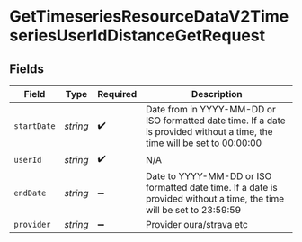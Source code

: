 # GetTimeseriesResourceDataV2TimeseriesUserIdDistanceGetRequest


## Fields

| Field                                                                                                                      | Type                                                                                                                       | Required                                                                                                                   | Description                                                                                                                |
| -------------------------------------------------------------------------------------------------------------------------- | -------------------------------------------------------------------------------------------------------------------------- | -------------------------------------------------------------------------------------------------------------------------- | -------------------------------------------------------------------------------------------------------------------------- |
| `startDate`                                                                                                                | *string*                                                                                                                   | :heavy_check_mark:                                                                                                         | Date from in YYYY-MM-DD or ISO formatted date time. If a date is provided without a time, the time will be set to 00:00:00 |
| `userId`                                                                                                                   | *string*                                                                                                                   | :heavy_check_mark:                                                                                                         | N/A                                                                                                                        |
| `endDate`                                                                                                                  | *string*                                                                                                                   | :heavy_minus_sign:                                                                                                         | Date to YYYY-MM-DD or ISO formatted date time. If a date is provided without a time, the time will be set to 23:59:59      |
| `provider`                                                                                                                 | *string*                                                                                                                   | :heavy_minus_sign:                                                                                                         | Provider oura/strava etc                                                                                                   |